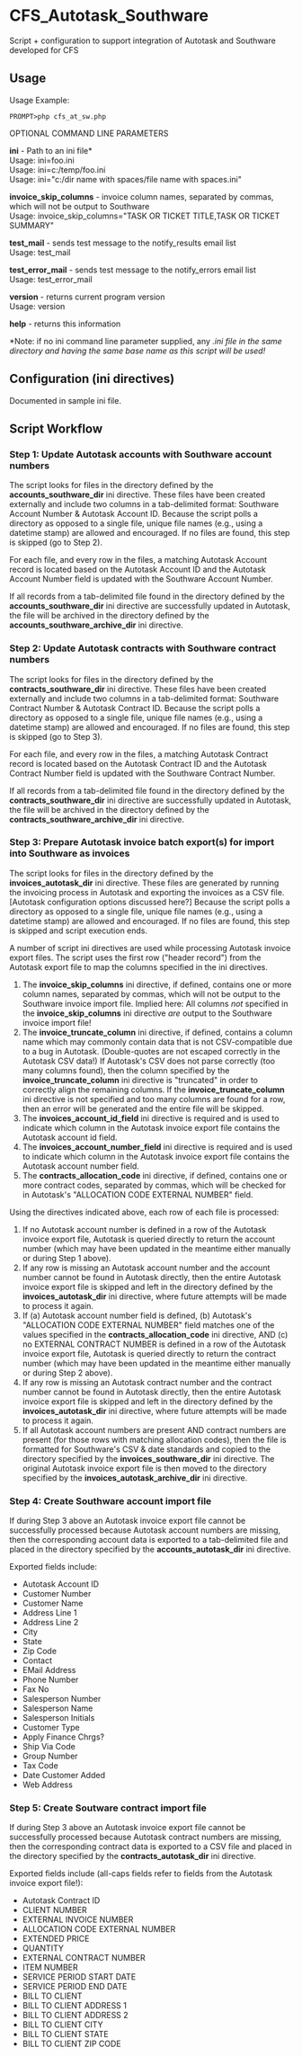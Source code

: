 CFS_Autotask_Southware
======================

Script + configuration to support integration of Autotask and Southware developed for CFS

Usage
-----

Usage Example:

    PROMPT>php cfs_at_sw.php

OPTIONAL COMMAND LINE PARAMETERS

**ini** - Path to an ini file*  
    Usage: ini=foo.ini  
    Usage: ini=c:/temp/foo.ini  
    Usage: ini="c:/dir name with spaces/file name with spaces.ini"

**invoice_skip_columns** - invoice column names, separated by commas,    
    which will not be output to Southware  
    Usage: invoice_skip_columns="TASK OR TICKET TITLE,TASK OR TICKET SUMMARY"
    
**test_mail** - sends test message to the notify_results email list  
    Usage: test_mail

**test_error_mail** - sends test message to the notify_errors email list  
    Usage: test_error_mail

**version** - returns current program version  
    Usage: version

**help** - returns this information

*Note: if no ini command line parameter supplied, any *.ini file in the same directory and having the same base name as this script will be used!*

Configuration (ini directives)
------------------------------

Documented in sample ini file.

Script Workflow
---------------

### Step 1: Update Autotask accounts with Southware account numbers ###

The script looks for files in the directory defined by the **accounts_southware_dir** ini directive. These files have been created externally and include two columns in a tab-delimited format: Southware Account Number & Autotask Account ID. Because the script polls a directory as opposed to a single file, unique file names (e.g., using a datetime stamp) are allowed and encouraged. If no files are found, this step is skipped (go to Step 2).

For each file, and every row in the files, a matching Autotask Account record is located based on the Autotask Account ID and the Autotask Account Number field is updated with the Southware Account Number.

If all records from a tab-delimited file found in the directory defined by the **accounts_southware_dir** ini directive are successfully updated in Autotask, the file will be archived in the directory defined by the **accounts_southware_archive_dir** ini directive.

### Step 2: Update Autotask contracts with Southware contract numbers ###

The script looks for files in the directory defined by the **contracts_southware_dir** ini directive. These files have been created externally and include two columns in a tab-delimited format: Southware Contract Number & Autotask Contract ID. Because the script polls a directory as opposed to a single file, unique file names (e.g., using a datetime stamp) are allowed and encouraged. If no files are found, this step is skipped (go to Step 3).

For each file, and every row in the files, a matching Autotask Contract record is located based on the Autotask Contract ID and the Autotask Contract Number field is updated with the Southware Contract Number.

If all records from a tab-delimited file found in the directory defined by the **contracts_southware_dir** ini directive are successfully updated in Autotask, the file will be archived in the directory defined by the **contracts_southware_archive_dir** ini directive.

### Step 3: Prepare Autotask invoice batch export(s) for import into Southware as invoices ###

The script looks for files in the directory defined by the **invoices_autotask_dir** ini directive. These files are generated by running the invoicing process in Autotask and exporting the invoices as a CSV file. [Autotask configuration options discussed here?] Because the script polls a directory as opposed to a single file, unique file names (e.g., using a datetime stamp) are allowed and encouraged.  If no files are found, this step is skipped and script execution ends.

A number of script ini directives are used while processing Autotask invoice export files. The script uses the first row ("header record") from the Autotask export file to map the columns specified in the ini directives.

1. The **invoice_skip_columns** ini directive, if defined, contains one or more column names, separated by commas, which will not be output to the Southware invoice import file. Implied here: All columns *not* specified in the **invoice_skip_columns** ini directive *are* output to the Southware invoice import file!
2. The **invoice_truncate_column** ini directive, if defined, contains a column name which may commonly contain data that is not CSV-compatible due to a bug in Autotask. (Double-quotes are not escaped correctly in the Autotask CSV data!) If Autotask's CSV does not parse correctly (too many columns found), then the column specified by the **invoice_truncate_column** ini directive is "truncated" in order to correctly align the remaining columns. If the **invoice_truncate_column** ini directive is not specified and too many columns are found for a row, then an error will be generated and the entire file will be skipped.
3. The **invoices_account_id_field** ini directive is required and is used to indicate which column in the Autotask invoice export file contains the Autotask account id field.
4. The **invoices_account_number_field** ini directive is required and is used to indicate which column in the Autotask invoice export file contains the Autotask account number field.
5. The **contracts_allocation_code** ini directive, if defined, contains one or more contract codes, separated by commas, which will be checked for in Autotask's "ALLOCATION CODE EXTERNAL NUMBER" field.

Using the directives indicated above, each row of each file is processed:

1. If no Autotask account number is defined in a row of the Autotask invoice export file, Autotask is queried directly to return the account number (which may have been updated in the meantime either manually or during Step 1 above).
2. If any row is missing an Autotask account number and the account number cannot be found in Autotask directly, then the entire Autotask invoice export file is skipped and left in the directory defined by the **invoices_autotask_dir** ini directive, where future attempts will be made to process it again.
2. If (a) Autotask account number field is defined, (b) Autotask's "ALLOCATION CODE EXTERNAL NUMBER" field matches one of the values specified in the **contracts_allocation_code** ini directive, AND (c) no EXTERNAL CONTRACT NUMBER is defined in a row of the Autotask invoice export file, Autotask is queried directly to return the contract number (which may have been updated in the meantime either manually or during Step 2 above).
2. If any row is missing an Autotask contract number and the contract number cannot be found in Autotask directly, then the entire Autotask invoice export file is skipped and left in the directory defined by the **invoices_autotask_dir** ini directive, where future attempts will be made to process it again.
3. If all Autotask account numbers are present AND contract numbers are present (for those rows with matching allocation codes), then the file is formatted for Southware's CSV & date standards and copied to the directory specified by the **invoices_southware_dir** ini directive. The original Autotask invoice export file is then moved to the directory specified by the **invoices_autotask_archive_dir** ini directive.

### Step 4: Create Southware account import file ###

If during Step 3 above an Autotask invoice export file cannot be successfully processed because Autotask account numbers are missing, then the corresponding account data is exported to a tab-delimited file and placed in the directory specified by the **accounts_autotask_dir** ini directive.

Exported fields include:

- Autotask Account ID
- Customer Number
- Customer Name
- Address Line 1
- Address Line 2
- City
- State
- Zip Code
- Contact
- EMail Address
- Phone Number
- Fax No
- Salesperson Number
- Salesperson Name
- Salesperson Initials
- Customer Type
- Apply Finance Chrgs?
- Ship Via Code
- Group Number
- Tax Code
- Date Customer Added
- Web Address

### Step 5: Create Soutware contract import file ###

If during Step 3 above an Autotask invoice export file cannot be successfully processed because Autotask contract numbers are missing, then the corresponding contract data is exported to a CSV file and placed in the directory specified by the **contracts_autotask_dir** ini directive.

Exported fields include (all-caps fields refer to fields from the Autotask invoice export file!):

- Autotask Contract ID
- CLIENT NUMBER
- EXTERNAL INVOICE NUMBER
- ALLOCATION CODE EXTERNAL NUMBER
- EXTENDED PRICE
- QUANTITY
- EXTERNAL CONTRACT NUMBER
- ITEM NUMBER
- SERVICE PERIOD START DATE
- SERVICE PERIOD END DATE
- BILL TO CLIENT
- BILL TO CLIENT ADDRESS 1
- BILL TO CLIENT ADDRESS 2
- BILL TO CLIENT CITY
- BILL TO CLIENT STATE
- BILL TO CLIENT ZIP CODE
